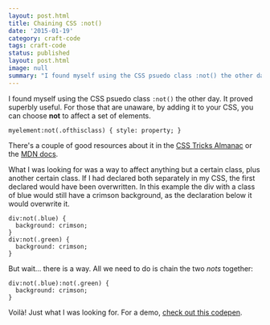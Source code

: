 ```yaml
---
layout: post.html
title: Chaining CSS :not()
date: '2015-01-19'
category: craft-code
tags: craft-code
status: published
layout: post.html
image: null
summary: "I found myself using the CSS psuedo class :not() the other day. It proved superbly useful."
---
```


I found myself using the CSS psuedo class <code>:not()</code> the other day. It proved superbly useful. For those that are unaware, by adding it to your CSS, you can choose <b>not</b> to affect a set of elements.

<pre class="language-css"><code>myelement:not(.ofthisclass) { style: property; }</code></pre>

There's a couple of good resources about it in the <a href="http://css-tricks.com/almanac/selectors/n/not/">CSS Tricks Almanac</a> or the <a href="https://developer.mozilla.org/en-US/docs/Web/CSS/:not">MDN docs</a>.

What I was looking for was a way to affect anything but a certain class, plus another certain class. If I had declared both separately in my CSS, the first declared would have been overwritten. In this example the div with a class of blue would still have a crimson background, as the declaration below it would overwrite it.

<pre class="language-css"><code>div:not(.blue) {
  background: crimson;
}
div:not(.green) {
  background: crimson;
}</code></pre>

But wait... there is a way. All we need to do is chain the two <i>nots</i> together:

<pre class="language-css"><code>div:not(.blue):not(.green) {
  background: crimson;
}</code></pre>

Voilà! Just what I was looking for. For a demo, <a href="http://codepen.io/Rumyra/pen/dPWOOL">check out this codepen</a>.

